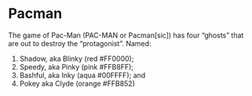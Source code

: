 # Pacman 

The game of Pac-Man (PAC-MAN or Pacman[sic]) has four “ghosts” that are out to destroy the “protagonist”. Named:

1. Shadow, aka Blinky (red #FF0000);
2. Speedy, aka Pinky (pink #FFB8FF);
3. Bashful, aka Inky (aqua #00FFFF); and
4. Pokey aka Clyde (orange #FFB852)
